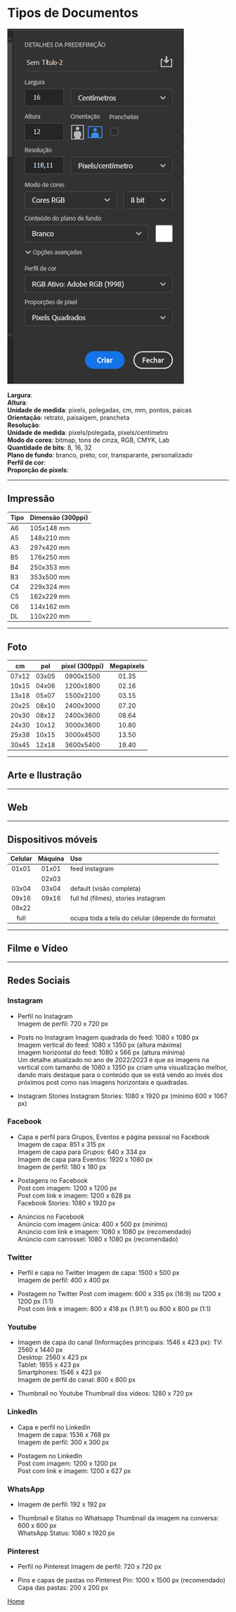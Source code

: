 # Tipos de Documentos

![Propriedades](1.png)

**Largura**:   
**Altura**:   
**Unidade de medida**: pixels, polegadas, cm, mm, pontos, paicas   
**Orientação**: retrato, paisaigem, prancheta   
**Resolução**:    
**Unidade de medida**: pixels/polegada, pixels/centímetro   
**Modo de cores**: bitmap, tons de cinza, RGB, CMYK, Lab       
**Quantidade de bits**: 8, 16, 32    
**Plano de fundo**: branco, preto, cor, transparante, personalizado    
**Perfil de cor**:    
**Proporção de pixels**:    

---

## Impressão 

| Tipo | Dimensão (300ppi) |
|:-----|:------------------|
| A6   | 105x148 mm        |
| A5   | 148x210 mm        |
| A3   | 297x420 mm        |
| B5   | 176x250 mm        |
| B4   | 250x353 mm        |
| B3   | 353x500 mm        |
| C4   | 229x324 mm        |
| C5   | 162x229 mm        |
| C6   | 114x162 mm        |
| DL   | 110x220 mm        |

---

## Foto

| cm  | pol | pixel (300ppi) | Megapixels |
|:---:|:---:|:--------------:|:----------:|
|07x12|03x05|0900x1500       | 01.35      |
|10x15|04x06|1200x1800       | 02.16      |
|13x18|05x07|1500x2100       | 03.15      |
|20x25|08x10|2400x3000       | 07.20      |
|20x30|08x12|2400x3600       | 08.64      |
|24x30|10x12|3000x3600       | 10.80      |
|25x38|10x15|3000x4500       | 13.50      |
|30x45|12x18|3600x5400       | 19.40      |

---

## Arte e Ilustração

---

## Web

---

## Dispositivos móveis

| Celular | Máquina | Uso                                               |
|:-------:|:-------:|:--------------------------------------------------|
| 01x01   | 01x01   | feed instagram                                    | 
|         | 02x03   |                                                   | 
| 03x04   | 03x04   | default (visão completa)                          |
| 09x16   | 09x16   | full hd (filmes), stories instagram               | 
| 09x22   |         |                                                   | 
| full    |         | ocupa toda a tela do celular (depende do formato) | 

---

## Filme e Vídeo

---

## Redes Sociais

### Instagram
+ Perfil no Instagram   
Imagem de perfil: 720 x 720 px   

+ Posts no Instagram
Imagem quadrada do feed: 1080 x 1080 px   
Imagem vertical do feed: 1080 x 1350 px (altura máxima)   
Imagem horizontal do feed: 1080 x 566 px (altura mínima)   
Um detalhe atualizado no ano de 2022/2023 é que as imagens na vertical com tamanho de 1080 x 1350 px criam uma visualização melhor, dando mais destaque para o conteúdo que se está vendo ao invés dos próximos post como nas imagens horizontais e quadradas.

+ Instagram Stories
Instagram Stories: 1080 x 1920 px (mínimo 600 x 1067 px)

### Facebook
+ Capa e perfil para Grupos, Eventos e página pessoal no Facebook   
Imagem de capa: 851 x 315 px   
Imagem de capa para Grupos: 640 x 334 px   
Imagem de capa para Eventos: 1920 x 1080 px    
Imagem de perfil: 180 x 180 px   

+ Postagens no Facebook   
Post com imagem: 1200 x 1200 px   
Post com link e imagem: 1200 x 628 px   
Facebook Stories: 1080 x 1920 px   

+ Anúncios no Facebook   
Anúncio com imagem única: 400 x 500 px (mínimo)   
Anúncio com link e imagem: 1080 x 1080 px (recomendado)   
Anúncio com carrossel: 1080 x 1080 px (recomendado)   

### Twitter
+ Perfil e capa no Twitter
Imagem de capa: 1500 x 500 px   
Imagem de perfil: 400 x 400 px   

+ Postagem no Twitter
Post com imagem: 600 x 335 px (16:9) ou 1200 x 1200 px (1:1)    
Post com link e imagem: 800 x 418 px (1.91:1) ou 800 x 800 px (1:1)    

### Youtube
+ Imagem de capa do canal (Informações principais: 1546 x 423 px):
TV: 2560 x 1440 px    
Desktop: 2560 x 423 px     
Tablet: 1855 x 423 px    
Smartphones: 1546 x 423 px    
Imagem de perfil do canal: 800 x 800 px    

+ Thumbnail no Youtube
Thumbnail dos vídeos: 1280 x 720 px

### LinkedIn
+ Capa e perfil no LinkedIn    
Imagem de capa: 1536 x 768 px    
Imagem de perfil: 300 x 300 px    

+ Postagem no LinkedIn    
Post com imagem: 1200 x 1200 px    
Post com link e imagem: 1200 x 627 px    

### WhatsApp
+ Imagem de perfil: 192 x 192 px    

+ Thumbnail e Status no Whatsapp
Thumbnail da imagem na conversa: 600 x 600 px    
WhatsApp Status: 1080 x 1920 px    

### Pinterest 
+ Perfil no Pinterest
Imagem de perfil: 720 x 720 px    

+ Pins e capas de pastas no Pinterest
Pin: 1000 x 1500 px (recomendado)    
Capa das pastas: 200 x 200 px   

[Home](../README.md)

